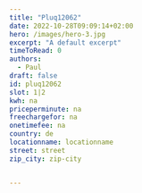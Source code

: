 ```yaml
---
title: "Pluq12062"
date: 2022-10-28T09:09:14+02:00
hero: /images/hero-3.jpg
excerpt: "A default excerpt"
timeToRead: 0
authors:
  - Paul
draft: false
id: pluq12062
slot: 1|2
kwh: na
priceperminute: na
freechargefor: na
onetimefee: na
country: de
locationname: locationname
street: street
zip_city: zip-city


---
```

